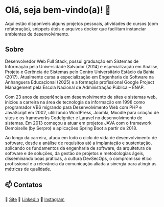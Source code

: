 # Olá, seja bem-vindo(a)! 👋 

Aqui estão disponíveis alguns projetos pessoais, atividades de cursos (com refatoração), snippets úteis e arquivos docker que facilitam instanciar ambientes de desenvolvimento.

## Sobre

Desenvolvedor Web Full Stack, possui graduação em Sistemas de Informação pela Universidade Salvador (2014) e especialização em Análise, Projeto e Gerência de Sistemas pelo Centro Universitário Estácio da Bahia (2017). Atualmente cursa a especialização em Engenharia de Software na Anhanguera Educacional (2025) e a formação profissional Google Project Management pela Escola Nacional de Administração Pública – ENAP.

Com 23 anos de experiência em desenvolvimento de sites e sistemas web, iniciou a carreira na área de tecnologia da informação em 1998 como programador VB6 migrando para Desenvolvimento Web com PHP e JavaScript em 2002, utilizando WordPress, Joomla, Moodle para criação de sites e os frameworks CodeIgniter e Laravel no desenvolvimento de sistemas. Em 2013 começou a atuar em projetos JAVA com o framework Demoiselle (by Serpro) e aplicações Spring Boot a partir de 2018.

Ao longo da carreira, atuou em todo o ciclo de vida de desenvolvimento de software, desde a análise de requisitos até a implantação e sustentação, aplicando os fundamentos da engenharia de software, da arquitetura de software e de soluções, da gestão de projetos e metodologias ágeis, disseminando boas práticas, a cultura DevSecOps, o compromisso ético profissional e a relevância da comunicação aliada a sinergia para atingir as métricas de qualidade.

## 📫 Contatos
🔗 [Site](https://eduardobelem.com.br/)
🔗 [LinkedIn](https://www.linkedin.com/in/edumanoel/)
🔗 [Instagram](https://www.instagram.com/eduardobelemteclas/)
